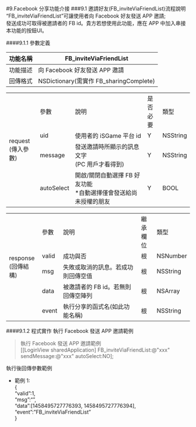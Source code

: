 #9.Facebook 分享功能介接
###9.1 邀請好友(FB_inviteViaFriendList)流程說明
“FB_inviteViaFriendList”可讓使用者向 Facebook 好友發送 APP 邀請;<br>
發送成功可取得被邀請者的 FB id。貴方若想使用此功能，應在 APP 中加入串接本功能的按鈕UI。

####9.1.1 參數定義

|功能名稱|FB_inviteViaFriendList|
|:--:|--|
|功能描述|向 Facebook 好友發送 APP 邀請|
|回傳格式|NSDictionary(需實作 FB_sharingComplete)|

<table>
<tr>
<td rowspan="4">request<br>(傳入參數)</td>
<td>參數</td>
<td>說明</td>
<td>是否<br>必要</td>
<td>類型</td>
</tr>
<tr>
<td>uid</td>
<td>使用者的 iSGame 平台 id</td>
<td>Y</td>
<td>NSString</td>
</tr>
<tr>
<td>message</td>
<td>發送邀請時所顯示的訊息文字<br>(PC 用戶才看得到)</td>
<td>Y</td>
<td>NSString</td>
</tr>
<tr>
<td>autoSelect</td>
<td>開啟/關閉自動選擇 FB 好友功能<br>*自動選擇僅會發送給尚未授權的朋友</td>
<td>Y</td>
<td>BOOL</td>
</tr>
</table>

<table>
<tr>
<td rowspan="5">response<br>(回傳結構)</td>
<td>參數</td>
<td>說明</td>
<td>繼承<br>欄位</td>
<td>類型</td>
</tr>
<tr>
<td>valid</td>
<td>成功與否</td>
<td>根</td>
<td>NSNumber</td>
</tr>
<tr>
<td>msg</td>
<td>失敗或取消的訊息。若成功則回傳空值</td>
<td>根</td>
<td>NSString</td>
</tr>
<tr>
<td>data</td>
<td>被邀請者的 FB id。若無則回傳空陣列</td>
<td>根</td>
<td>NSArray</td>
</tr>
<tr>
<td>event</td>
<td>執行分享的函式名(如此功能名稱)</td>
<td>根</td>
<td>NSString</td>
</tr>
</table>

####9.1.2 程式實作
執行 Facebook 發送 APP 邀請範例
>執行 Facebook 發送 APP 邀請範例<br>
>[[LoginView sharedApplication] FB_inviteViaFriendList:@"xxx"
sendMessage:@"xxx" autoSelect:NO];

執行後回傳參數範例

- 範例 1:<br>
{<br>
“valid”:1, <br>
“msg”:“”, <br>
“data”:[1458495727776393, 1458495727776394],<br> “event”:”FB_inviteViaFriendList”<br>
}

